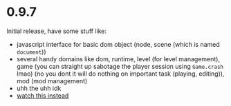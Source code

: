 # 0.9.7
Initial release, have some stuff like:
- javascript interface for basic dom object (node, scene (which is named `document`))
- several handy domains like dom, runtime, level (for level management), game (you can straight up sabotage the player session using `Game.crash` lmao) (no you dont it will do nothing on important task (playing, editing)), mod (mod management)
- uhh the uhh idk
- [watch this instead](https://www.youtube.com/watch?v=rEcOzjg7vBU)